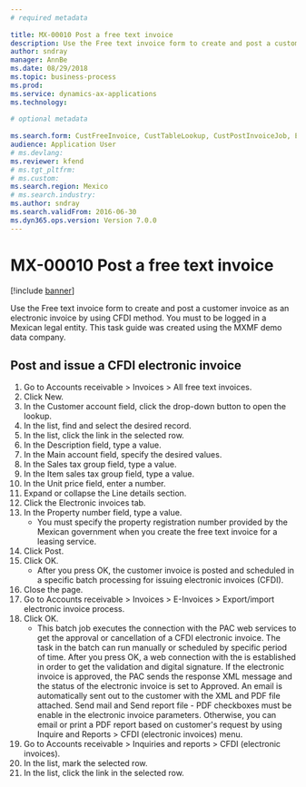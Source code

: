 ```yaml
--- 
# required metadata 
 
title: MX-00010 Post a free text invoice
description: Use the Free text invoice form to create and post a customer invoice as an electronic invoice by using CFDI method. 
author: sndray
manager: AnnBe 
ms.date: 08/29/2018
ms.topic: business-process 
ms.prod:  
ms.service: dynamics-ax-applications 
ms.technology:  
 
# optional metadata 
 
ms.search.form: CustFreeInvoice, CustTableLookup, CustPostInvoiceJob, EInvoiceCFDIJournal_AR   
audience: Application User 
# ms.devlang:  
ms.reviewer: kfend
# ms.tgt_pltfrm:  
# ms.custom:  
ms.search.region: Mexico
# ms.search.industry: 
ms.author: sndray
ms.search.validFrom: 2016-06-30 
ms.dyn365.ops.version: Version 7.0.0 
---
```

# MX-00010 Post a free text invoice

[!include [banner](../../includes/banner.md)]

Use the Free text invoice form to create and post a customer invoice as an electronic invoice by using CFDI method. You must to be logged in a Mexican legal entity. This task guide was created using the MXMF demo data company.


## Post and issue a CFDI electronic invoice
1. Go to Accounts receivable > Invoices > All free text invoices.
2. Click New.
3. In the Customer account field, click the drop-down button to open the lookup.
4. In the list, find and select the desired record.
5. In the list, click the link in the selected row.
6. In the Description field, type a value.
7. In the Main account field, specify the desired values.
8. In the Sales tax group field, type a value.
9. In the Item sales tax group field, type a value.
10. In the Unit price field, enter a number.
11. Expand or collapse the Line details section.
12. Click the Electronic invoices tab.
13. In the Property number field, type a value.
    * You must specify the property registration number provided by the Mexican government when you create the free text invoice for a leasing service.  
14. Click Post.
15. Click OK.
    * After you press OK, the customer invoice is posted and scheduled in a specific batch processing for issuing electronic invoices (CFDI).  
16. Close the page.
17. Go to Accounts receivable > Invoices > E-Invoices > Export/import electronic invoice process.
18. Click OK.
    * This batch job executes the connection with the PAC web services to get the approval or cancellation of a CFDI electronic invoice. The task in the batch can run manually or scheduled by specific period of time.       After you press OK, a web connection with the  is established in order to get the validation and digital signature. If the electronic invoice is approved,  the PAC sends the response XML message and the status of the electronic invoice is set to Approved. An email is automatically sent out to the customer with the XML and PDF file attached. Send mail and Send report file - PDF checkboxes must be enable in the electronic invoice parameters. Otherwise, you can email or print a PDF report based on customer's request by using Inquire and Reports > CFDI (electronic invoices) menu.    
19. Go to Accounts receivable > Inquiries and reports > CFDI (electronic invoices).
20. In the list, mark the selected row.
21. In the list, click the link in the selected row.

